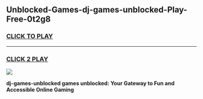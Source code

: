 
## Unblocked-Games-dj-games-unblocked-Play-Free-0t2g8
<h3>
<a href="https://premium76.site?title=dj-games-unblocked&ref=18A1">CLICK TO PLAY</a></h3>
<hr>

<h3>
<a href="https://premium76.site?title=dj-games-unblocked&ref=18A1">CLICK 2 PLAY</a>
  
</h3>

<a href="https://premium76.site?title=dj-games-unblocked&ref=18A1"><img src="https://clearcache.store/games.png"></a>


**dj-games-unblocked games unblocked: Your Gateway to Fun and Accessible Online Gaming**
